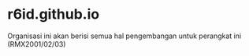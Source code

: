 # r6id.github.io
Organisasi ini akan berisi semua hal pengembangan untuk perangkat ini (RMX2001/02/03)
